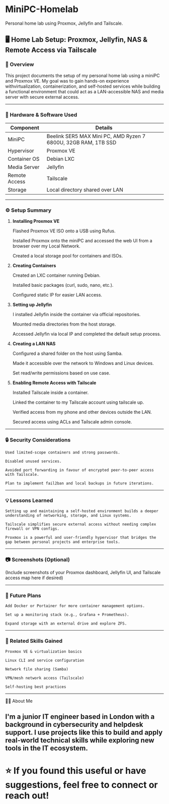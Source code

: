 # MiniPC-Homelab
Personal home lab using Proxmox, Jellyfin and Tailscale.

## 🖥️ Home Lab Setup: Proxmox, Jellyfin, NAS & Remote Access via Tailscale

### 📌 Overview
This project documents the setup of my personal home lab using a miniPC and Proxmox VE. My goal was to gain hands-on experience withvirtualization, containerization, and self-hosted services while building a functional environment that could act as a LAN-accessible NAS and media server with secure external access.

---
### 🧰 Hardware & Software Used
| Component  | Details |
| ------------- | ------------- |
|MiniPC | Beelink SER5 MAX Mini PC, AMD Ryzen 7 6800U, 32GB RAM, 1TB SSD |
|Hypervisor | Proxmox VE |
|Container OS | Debian LXC |
|Media Server | Jellyfin|
|Remote Access | Tailscale|
|Storage | Local directory shared over LAN|
---
### ⚙️ Setup Summary
1. **Installing Proxmox VE**

    Flashed Proxmox VE ISO onto a USB using Rufus.

    Installed Proxmox onto the miniPC and accessed the web UI from a browser over my Local Network.

    Created a local storage pool for containers and ISOs.
   
3. **Creating Containers**

    Created an LXC container running Debian.

    Installed basic packages (curl, sudo, nano, etc.).

    Configured static IP for easier LAN access.
4. **Setting up Jellyfin**

    I installed Jellyfin inside the container via official repositories.

    Mounted media directories from the host storage.

    Accessed Jellyfin via local IP and completed the default setup process.
5. **Creating a LAN NAS**

    Configured a shared folder on the host using Samba.

    Made it accessible over the network to Windows and Linux devices.

    Set read/write permissions based on use case.
6. **Enabling Remote Access with Tailscale**

    Installed Tailscale inside a container.

    Linked the container to my Tailscale account using tailscale up.

    Verified access from my phone and other devices outside the LAN.

    Secured access using ACLs and Tailscale admin console.
---
### 🔒 Security Considerations

    Used limited-scope containers and strong passwords.

    Disabled unused services.

    Avoided port forwarding in favour of encrypted peer-to-peer access with Tailscale.

    Plan to implement fail2ban and local backups in future iterations.
---
### 💡 Lessons Learned

    Setting up and maintaining a self-hosted environment builds a deeper understanding of networking, storage, and Linux systems.

    Tailscale simplifies secure external access without needing complex firewall or VPN configs.

    Proxmox is a powerful and user-friendly hypervisor that bridges the gap between personal projects and enterprise tools.
---
### 📷 Screenshots (Optional)

(Include screenshots of your Proxmox dashboard, Jellyfin UI, and Tailscale access map here if desired)

---

### 🚀 Future Plans

    Add Docker or Portainer for more container management options.

    Set up a monitoring stack (e.g., Grafana + Prometheus).

    Expand storage with an external drive and explore ZFS.
---
### 📎 Related Skills Gained

    Proxmox VE & virtualization basics

    Linux CLI and service configuration

    Network file sharing (Samba)

    VPN/mesh network access (Tailscale)

    Self-hosting best practices
---
🧑‍💻 About Me

I'm a junior IT engineer based in London with a background in cybersecurity and helpdesk support. I use projects like this to build and apply real-world technical skills while exploring new tools in the IT ecosystem.
---
# ⭐️ If you found this useful or have suggestions, feel free to connect or reach out!
